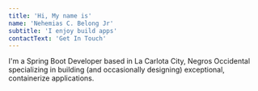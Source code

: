 ```yaml
---
title: 'Hi, My name is'
name: 'Nehemias C. Belong Jr'
subtitle: 'I enjoy build apps'
contactText: 'Get In Touch'
---
```


I'm a Spring Boot Developer based in La Carlota City, Negros Occidental specializing in building (and occasionally designing) exceptional, containerize applications.
